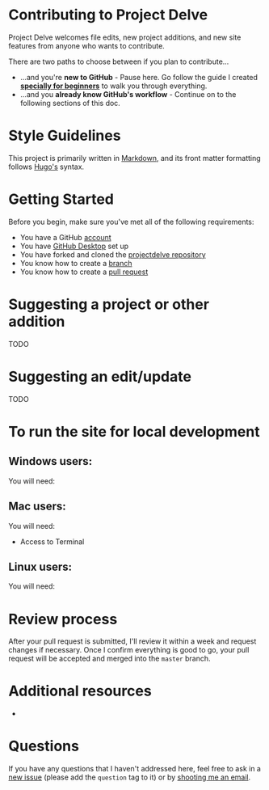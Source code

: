 # Contributing to Project Delve

Project Delve welcomes file edits, new project additions, and new site features from anyone who wants to contribute.

There are two paths to choose between if you plan to contribute...
* ...and you're **new to GitHub** - Pause here. Go follow the guide I created [**specially for beginners**](https://github.com/punnypenguins/projectdelve/blob/main/documentation/for-beginner-contributers.md) to walk you through everything.
* ...and you **already know GitHub's workflow** - Continue on to the following sections of this doc.

# Style Guidelines

This project is primarily written in [Markdown](https://www.markdownguide.org/basic-syntax/), and its front matter formatting follows [Hugo's](https://gohugo.io/content-management/front-matter/) syntax.

# Getting Started

Before you begin, make sure you've met all of the following requirements:

* You have a GitHub [account](https://github.com/join)
* You have [GitHub Desktop](https://desktop.github.com/) set up
* You have forked and cloned the [projectdelve repository](https://github.com/punnypenguins/projectdelve)
* You know how to create a [branch](https://docs.github.com/en/pull-requests/collaborating-with-pull-requests/proposing-changes-to-your-work-with-pull-requests/about-branches)
* You know how to create a [pull request](https://docs.github.com/en/pull-requests/collaborating-with-pull-requests/proposing-changes-to-your-work-with-pull-requests/about-pull-requests)

# Suggesting a project or other addition

TODO

# Suggesting an edit/update

TODO

# To run the site for local development

## Windows users:
You will need:

## Mac users:
You will need:
* Access to Terminal

## Linux users:
You will need:

# Review process

After your pull request is submitted, I'll review it within a week and request changes if necessary. Once I confirm everything is good to go, your pull request will be accepted and merged into the `master` branch.

# Additional resources

*

# Questions

If you have any questions that I haven't addressed here, feel free to ask in a [new issue](https://github.com/punnypenguins/projectdelve/issues) (please add the `question` tag to it) or by [shooting me an email](kgeerling@protonmail.com).
